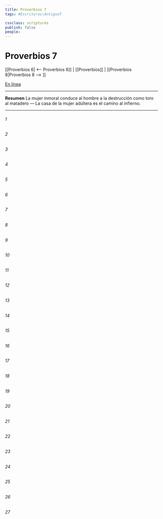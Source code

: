 ```yaml
---
title: Proverbios 7
tags: #Escrituras\AntiguoT

cssclass: scriptures
publish: false
people:
---
```


# Proverbios 7
[[Proverbios 6| <-- Proverbios 6]] | [[Proverbios]] | [[Proverbios 8|Proverbios 8 --> ]]

[En línea](https://churchofjesuschrist.org/study/scriptures/ot/prov/7?lang=spa)

---
__Resumen__
La mujer inmoral conduce al hombre a la destrucción como toro al matadero — La casa de la mujer adúltera es el camino al infierno.

---
###### 1 


###### 2 


###### 3 


###### 4 


###### 5 


###### 6 


###### 7 


###### 8 


###### 9 


###### 10 


###### 11 


###### 12 


###### 13 


###### 14 


###### 15 


###### 16 


###### 17 


###### 18 


###### 19 


###### 20 


###### 21 


###### 22 


###### 23 


###### 24 


###### 25 


###### 26 


###### 27 


